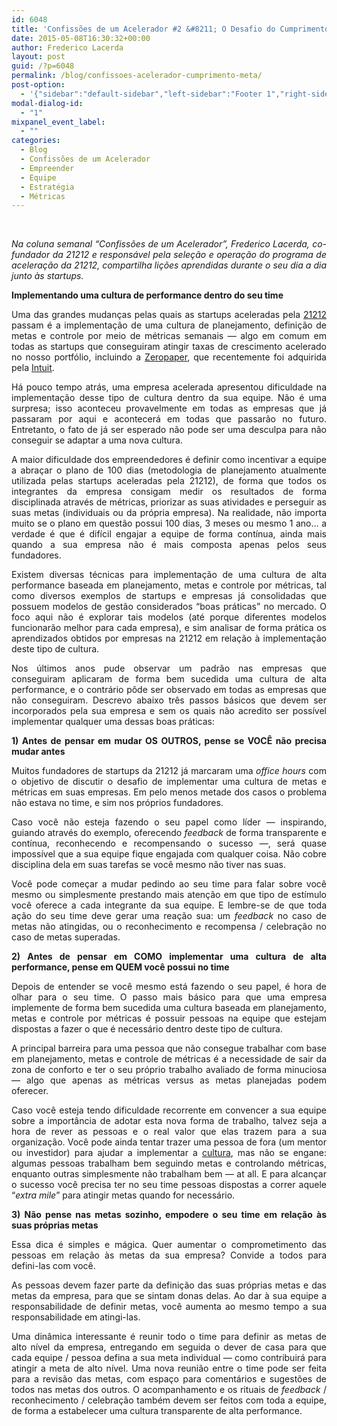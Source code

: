 ```yaml
---
id: 6048
title: 'Confissões de um Acelerador #2 &#8211; O Desafio do Cumprimento de Metas'
date: 2015-05-08T16:30:32+00:00
author: Frederico Lacerda
layout: post
guid: /?p=6048
permalink: /blog/confissoes-acelerador-cumprimento-meta/
post-option:
  - '{"sidebar":"default-sidebar","left-sidebar":"Footer 1","right-sidebar":"Footer 1","page-title":"","page-caption":""}'
modal-dialog-id:
  - "1"
mixpanel_event_label:
  - ""
categories:
  - Blog
  - Confissões de um Acelerador
  - Empreender
  - Equipe
  - Estratégia
  - Métricas
---
```

&nbsp;

<p style="text-align: justify;">
  <i>Na coluna semanal “Confissões de um Acelerador&#8221;, Frederico Lacerda, co-fundador da 21212 e responsável pela seleção e operação do programa de aceleração da 21212, compartilha lições aprendidas durante o seu dia a dia junto às startups.</i>
</p>

<p style="text-align: justify;">
  <b>Implementando uma cultura de performance dentro do seu time</b>
</p>

<p style="text-align: justify;">
  Uma das grandes mudanças pelas quais as startups aceleradas pela <a href="21212.com">21212</a> passam é a implementação de uma cultura de planejamento, definição de metas e controle por meio de métricas semanais — algo em comum em todas as startups que conseguiram atingir taxas de crescimento acelerado no nosso portfólio, incluindo a <a href="https://zeropaper.com.br/">Zeropaper</a>, que recentemente foi adquirida pela <a href="https://www.intuit.com/">Intuit</a>.
</p>

<p style="text-align: justify;">
  Há pouco tempo atrás, uma empresa acelerada apresentou dificuldade na implementação desse tipo de cultura dentro da sua equipe. Não é uma surpresa; isso aconteceu provavelmente em todas as empresas que já passaram por aqui e acontecerá em todas que passarão no futuro. Entretanto, o fato de já ser esperado não pode ser uma desculpa para não conseguir se adaptar a uma nova cultura.
</p>

<p style="text-align: justify;">
  A maior dificuldade dos empreendedores é definir como incentivar a equipe a abraçar o plano de 100 dias (metodologia de planejamento atualmente utilizada pelas startups aceleradas pela 21212), de forma que todos os integrantes da empresa consigam medir os resultados de forma disciplinada através de métricas, priorizar as suas atividades e perseguir as suas metas (individuais ou da própria empresa). Na realidade, não importa muito se o plano em questão possui 100 dias, 3 meses ou mesmo 1 ano… a verdade é que é difícil engajar a equipe de forma contínua, ainda mais quando a sua empresa não é mais composta apenas pelos seus fundadores.
</p>

<p style="text-align: justify;">
  Existem diversas técnicas para implementação de uma cultura de alta performance baseada em planejamento, metas e controle por métricas, tal como diversos exemplos de startups e empresas já consolidadas que possuem modelos de gestão considerados “boas práticas” no mercado. O foco aqui não é explorar tais modelos (até porque diferentes modelos funcionarão melhor para cada empresa), e sim analisar de forma prática os aprendizados obtidos por empresas na 21212 em relação à implementação deste tipo de cultura.
</p>

<p style="text-align: justify;">
  Nos últimos anos pude observar um padrão nas empresas que conseguiram aplicaram de forma bem sucedida uma cultura de alta performance, e o contrário pôde ser observado em todas as empresas que não conseguiram. Descrevo abaixo três passos básicos que devem ser incorporados pela sua empresa e sem os quais não acredito ser possível implementar qualquer uma dessas boas práticas:
</p>

<p style="text-align: justify;">
  <b>1) Antes de pensar em mudar OS OUTROS, pense se VOCÊ não precisa mudar antes</b>
</p>

<p style="text-align: justify;">
  Muitos fundadores de startups da 21212 já marcaram uma <em>office hours</em> com o objetivo de discutir o desafio de implementar uma cultura de metas e métricas em suas empresas. Em pelo menos metade dos casos o problema não estava no time, e sim nos próprios fundadores.
</p>

<p style="text-align: justify;">
  Caso você não esteja fazendo o seu papel como líder — inspirando, guiando através do exemplo, oferecendo <em>feedback</em> de forma transparente e contínua, reconhecendo e recompensando o sucesso —, será quase impossível que a sua equipe fique engajada com qualquer coisa. Não cobre disciplina dela em suas tarefas se você mesmo não tiver nas suas.
</p>

<p style="text-align: justify;">
  Você pode começar a mudar pedindo ao seu time para falar sobre você mesmo ou simplesmente prestando mais atenção em que tipo de estímulo você oferece a cada integrante da sua equipe. E lembre-se de que toda ação do seu time deve gerar uma reação sua: um <em>feedback</em> no caso de metas não atingidas, ou o reconhecimento e recompensa / celebração no caso de metas superadas.
</p>

<p style="text-align: justify;">
  <b>2) Antes de pensar em COMO implementar uma cultura de alta performance, pense em QUEM você possui no time</b>
</p>

<p style="text-align: justify;">
  Depois de entender se você mesmo está fazendo o seu papel, é hora de olhar para o seu time. O passo mais básico para que uma empresa implemente de forma bem sucedida uma cultura baseada em planejamento, metas e controle por métricas é possuir pessoas na equipe que estejam dispostas a fazer o que é necessário dentro deste tipo de cultura.
</p>

<p style="text-align: justify;">
  A principal barreira para uma pessoa que não consegue trabalhar com base em planejamento, metas e controle de métricas é a necessidade de sair da zona de conforto e ter o seu próprio trabalho avaliado de forma minuciosa — algo que apenas as métricas versus as metas planejadas podem oferecer.
</p>

<p style="text-align: justify;">
  Caso você esteja tendo dificuldade recorrente em convencer a sua equipe sobre a importância de adotar esta nova forma de trabalho, talvez seja a hora de rever as pessoas e o real valor que elas trazem para a sua organização. Você pode ainda tentar trazer uma pessoa de fora (um mentor ou investidor) para ajudar a implementar a <a href="/blog/cultura-empresa/">cultura</a>, mas não se engane: algumas pessoas trabalham bem seguindo metas e controlando métricas, enquanto outras simplesmente não trabalham bem — at all. E para alcançar o sucesso você precisa ter no seu time pessoas dispostas a correr aquele “<em>extra mile</em>” para atingir metas quando for necessário.
</p>

<p style="text-align: justify;">
  <b>3) Não pense nas metas sozinho, empodere o seu time em relação às suas próprias metas </b>
</p>

<p style="text-align: justify;">
  Essa dica é simples e mágica. Quer aumentar o comprometimento das pessoas em relação às metas da sua empresa? Convide a todos para defini-las com você.
</p>

<p style="text-align: justify;">
  As pessoas devem fazer parte da definição das suas próprias metas e das metas da empresa, para que se sintam donas delas. Ao dar à sua equipe a responsabilidade de definir metas, você aumenta ao mesmo tempo a sua responsabilidade em atingi-las.
</p>

<p style="text-align: justify;">
  Uma dinâmica interessante é reunir todo o time para definir as metas de alto nível da empresa, entregando em seguida o dever de casa para que cada equipe / pessoa defina a sua meta individual — como contribuirá para atingir a meta de alto nível. Uma nova reunião entre o time pode ser feita para a revisão das metas, com espaço para comentários e sugestões de todos nas metas dos outros. O acompanhamento e os rituais de <em>feedback</em> / reconhecimento / celebração também devem ser feitos com toda a equipe, de forma a estabelecer uma cultura transparente de alta performance.
</p>

&nbsp;

&nbsp;